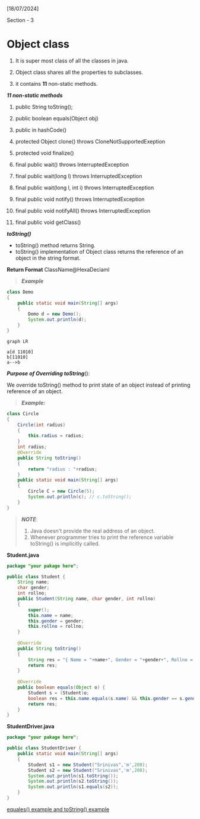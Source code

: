 [18/07/2024]

Section - 3

# Object class

  

1. It is super most class of all the classes in java.

2. Object class shares all the properties to subclasses.

3. it contains **11** non-static methods.

  

***11 non-static methods***

  

1. public String toString();

2. public boolean equals(Object obj)

3. public in hashCode()

4. protected Object clone() throws CloneNotSupportedExeption

5. protected void finalize()

6. final public wait() throws InterruptedException

7. final public wait(long l) throws InterruptedException

8. final public wait(long l, int i) throws InterruptedException

9. final public void notify() throws InterruptedException

10. final public void notifyAll() throws InterruptedException

11. final public void getClass()

***toString()***

- toString() method returns String.
- toString() implementation of Object class returns the reference of an object in the string format.

**Return Format** ClassName@HexaDeciaml

>***Example***

```java
class Demo
{
	public static void main(String[] args)
	{
		Demo d = new Demo();
		System.out.println(d);
	}
}
```

```mermaid
graph LR

a[d 11010]
b[11010]
a-->b

```
***Purpose of Overriding toString***():

We override toString() method to print state of an object instead of printing reference of an object.

>***Example:***

```java
class Circle
{
	Circle(int radius)
	{
		this.radius = radius;
	}
	int radius;
	@Override
	public String toString()
	{
		return "radius : "+radius;
	}
	public static void main(String[] args)
	{
		Circle C = new Circle(5);
		System.out.println(c); // c.toString();
	}
}	
``` 

>***NOTE***:
>1. Java doesn't provide the real address of an object.
>2. Whenever programmer tries to print the reference variable toString() is implicitly called.

**Student.java**

```java
package "your pakage here";

public class Student {
	String name;
	char gender;
	int rollno;
	public Student(String name, char gender, int rollno) 
	{
		super();
		this.name = name;
		this.gender = gender;
		this.rollno = rollno;
	}
	
	@Override
	public String toString()
	{
		String res = "{ Name = "+name+", Gender = "+gender+", Rollno = "+rollno+"}";
		return res;
	}
	
	@Override
	public boolean equals(Object o) {
		Student s = (Student)o;
		boolean res = this.name.equals(s.name) && this.gender == s.gender && this.rollno == s.rollno;
		return res;
	}
}

```

**StudentDriver.java**

```java
package "your pakage here";

public class StudentDriver {
	public static void main(String[] args) 
	{
		Student s1 = new Student("Srinivas",'m',208);
		Student s2 = new Student("Srinivas",'m',208);
		System.out.println(s1.toString());
		System.out.println(s2.toString());
		System.out.println(s1.equals(s2));
	}
}

```

[equales() example and toString() example](Object_class)